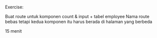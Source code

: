 Exercise:

Buat route untuk komponen count & input + tabel employee
Nama route bebas tetapi kedua komponen itu harus berada di halaman yang berbeda

15 menit